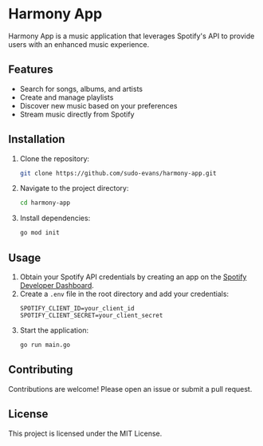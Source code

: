 # Harmony App

Harmony App is a music application that leverages Spotify's API to provide users with an enhanced music experience.

## Features

- Search for songs, albums, and artists
- Create and manage playlists
- Discover new music based on your preferences
- Stream music directly from Spotify

## Installation

1. Clone the repository:
    ```bash
    git clone https://github.com/sudo-evans/harmony-app.git
    ```
2. Navigate to the project directory:
    ```bash
    cd harmony-app
    ```
3. Install dependencies:
    ```bash
    go mod init
    ```

## Usage

1. Obtain your Spotify API credentials by creating an app on the [Spotify Developer Dashboard](https://developer.spotify.com/dashboard/applications).
2. Create a `.env` file in the root directory and add your credentials:
    ```env
    SPOTIFY_CLIENT_ID=your_client_id
    SPOTIFY_CLIENT_SECRET=your_client_secret
    ```
3. Start the application:
    ```bash
    go run main.go
    ```

## Contributing

Contributions are welcome! Please open an issue or submit a pull request.

## License

This project is licensed under the MIT License.